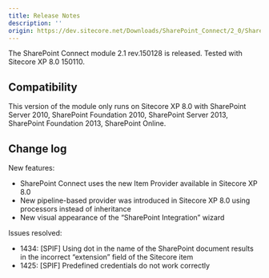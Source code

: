 ```yaml
---
title: Release Notes
description: ''
origin: https://dev.sitecore.net/Downloads/SharePoint_Connect/2_0/SharePoint_Connect_2_1/Release_Notes
---
```


The SharePoint Connect module 2.1 rev.150128 is released. Tested with Sitecore XP 8.0 150110.

## Compatibility

This version of the module only runs on Sitecore XP 8.0 with SharePoint Server 2010, SharePoint Foundation 2010, SharePoint Server 2013, SharePoint Foundation 2013, SharePoint Online.

## Change log

New features:

-   SharePoint Connect uses the new Item Provider available in Sitecore XP 8.0
-   New pipeline-based provider was introduced in Sitecore XP 8.0 using processors instead of inheritance
-   New visual appearance of the “SharePoint Integration” wizard

Issues resolved:

-   1434: [SPIF] Using dot in the name of the SharePoint document results in the incorrect “extension” field of the Sitecore item
-   1425: [SPIF] Predefined credentials do not work correctly